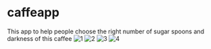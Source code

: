 # caffeapp


This app to help people choose the right number of sugar spoons and darkness of this caffee
![1](https://user-images.githubusercontent.com/52583744/83102206-41664400-a0b4-11ea-96a9-66215f2b9e90.jpeg)
![2](https://user-images.githubusercontent.com/52583744/83102207-42977100-a0b4-11ea-87e7-a24bc049c944.jpeg)
![3](https://user-images.githubusercontent.com/52583744/83102210-42977100-a0b4-11ea-80c6-dfa3a703fdeb.jpeg)
![4](https://user-images.githubusercontent.com/52583744/83102211-43300780-a0b4-11ea-9474-5d2ddb941f3f.jpeg)


